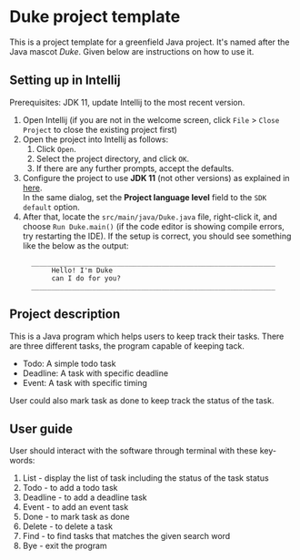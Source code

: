 # Duke project template

This is a project template for a greenfield Java project. It's named after the Java mascot _Duke_. Given below are instructions on how to use it.

## Setting up in Intellij

Prerequisites: JDK 11, update Intellij to the most recent version.

1. Open Intellij (if you are not in the welcome screen, click `File` > `Close Project` to close the existing project first)
1. Open the project into Intellij as follows:
   1. Click `Open`.
   1. Select the project directory, and click `OK`.
   1. If there are any further prompts, accept the defaults.
1. Configure the project to use **JDK 11** (not other versions) as explained in [here](https://www.jetbrains.com/help/idea/sdk.html#set-up-jdk).<br>
   In the same dialog, set the **Project language level** field to the `SDK default` option.
3. After that, locate the `src/main/java/Duke.java` file, right-click it, and choose `Run Duke.main()` (if the code editor is showing compile errors, try restarting the IDE). If the setup is correct, you should see something like the below as the output:
   ```
     ____________________________________________________________
          Hello! I'm Duke
          can I do for you?
     ____________________________________________________________
   ```

## Project description
This is a Java program which helps users to keep track their tasks. There are three different tasks, the program capable of keeping tack.
- Todo: A simple todo task
- Deadline: A task with specific deadline
- Event: A task with specific timing

User could also mark task as done to keep track the status of the task.

## User guide
User should interact with the software through terminal with these key-words:
1. List - display the list of task including the status of the task status
2. Todo - to add a todo task
3. Deadline - to add a deadline task
4. Event - to add an event task
5. Done - to mark task as done
6. Delete - to delete a task
7. Find - to find tasks that matches the given search word
8. Bye - exit the program
